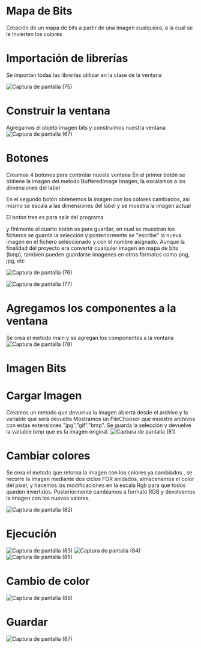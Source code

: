 # Mapa de Bits
Creación de un mapa de bits a partir de una imagen cualquiera, a la cual se le invierten los colores


# Importación de librerías

Se importan todas las librerías utilizar en la clase de la ventana

![Captura de pantalla (75)](https://user-images.githubusercontent.com/72058517/133199497-9d24b9dc-276d-442f-9413-beaa38bcc1bb.png)



# Construir la ventana
Agregamos el objeto imagen bits y construimos nuestra ventana
![Captura de pantalla (67)](https://user-images.githubusercontent.com/72058517/133199947-f7bfc415-11ed-40a1-8cf3-e2aaee92bea4.png)

# Botones
Creamos 4 botones para controlar nuesta ventana
En el primer botón se obtiene la imagen del metodo BufferedImage Imagen, la escalamos a las dimensiones del label

En el segundo botón obtenemos la imagen con los colores cambiados, así mismo se escala a las dimensiones del label y se muestra la imagen actual

El boton tres es para salir del programa

y finlmente el cuarto botón es para guardar, en cual se muestran los ficheros se guarda la selección y posteriormente se "escribe" la nueva imagen en el fichero seleccionado y con el nombre asignado. Aunque la finalidad del proyecto era convertir cualquier imagen en mapa de bits (bmp), tambien pueden guardarse imagenes en otros formatos como png, jpg, etc

![Captura de pantalla (76)](https://user-images.githubusercontent.com/72058517/133200191-3fe90ec3-4fd4-45c1-9cf6-9d6b603bf26e.png)

![Captura de pantalla (77)](https://user-images.githubusercontent.com/72058517/133201506-871009a3-6c6f-485c-8590-7d4809814315.png)

# Agregamos los componentes a la ventana
Se crea el metodo main y se agregan los componentes a la ventana
![Captura de pantalla (78)](https://user-images.githubusercontent.com/72058517/133201748-f64467b3-79a7-46a4-afb1-e2362c7968d6.png)

# Imagen Bits
# Cargar Imagen
Creamos un metodo que devuelva la imagen abierta desde el archivo y la variable que será devuelta
Mostramos un FileChooser que muestre archivos con estas extensiones "jpg","gif","bmp". Se guarda la selección y devuelve la variable bmp que es la imagen original.
![Captura de pantalla (81)](https://user-images.githubusercontent.com/72058517/133204495-cf8ff6bd-8c80-4f53-b23b-e77bf1e3b417.png)

# Cambiar colores
Se crea el metodo que retorna la imagen con los colores ya cambiados , se recorre la imagen mediante dos ciclos FOR anidados, almacenamos el color del pixel, y hacemos las modificaciones en la escala Rgb para que todos queden invertidos. Posteriormente cambiamos a formato RGB y devolvemos la imagen con los nuevos valores.

![Captura de pantalla (82)](https://user-images.githubusercontent.com/72058517/133205509-c9abbfa6-1291-41e5-b2ec-90dcddb0c952.png)

# Ejecución
![Captura de pantalla (83)](https://user-images.githubusercontent.com/72058517/133205595-fbbcea08-20ea-4607-8901-0af029fcdaed.png)
![Captura de pantalla (84)](https://user-images.githubusercontent.com/72058517/133205723-23ede2fd-0776-4e03-aa73-6899c72a2bf6.png)
![Captura de pantalla (85)](https://user-images.githubusercontent.com/72058517/133205855-aa4b01ca-5b39-48d2-88f6-e917121b962c.png)
# Cambio de color
![Captura de pantalla (86)](https://user-images.githubusercontent.com/72058517/133205968-614ad047-659b-4033-b7bd-053885d6dfa5.png)
# Guardar
![Captura de pantalla (87)](https://user-images.githubusercontent.com/72058517/133206106-825ba47d-b116-44a4-aea4-04fd3334a682.png)







